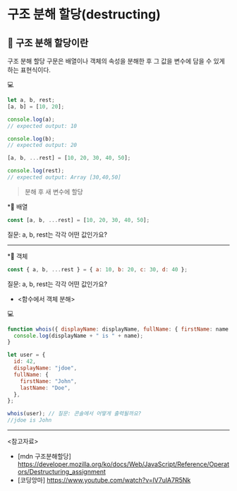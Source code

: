 # 구조 분해 할당(destructing)

## 📌 구조 분해 할당이란
 구조 분해 할당 구문은 배열이나 객체의 속성을 분해한 후 그 값을 변수에 담을 수 있게 하는 표현식이다.

💻 
```js
let a, b, rest;
[a, b] = [10, 20];

console.log(a);
// expected output: 10

console.log(b);
// expected output: 20

[a, b, ...rest] = [10, 20, 30, 40, 50];

console.log(rest);
// expected output: Array [30,40,50]
```


> 분해 후 새 변수에 할당

*🧩 배열

```js
const [a, b, ...rest] = [10, 20, 30, 40, 50];
```

질문: a, b, rest는 각각 어떤 값인가요?

---

*🧩 객체

```jsx
const { a, b, ...rest } = { a: 10, b: 20, c: 30, d: 40 };
```

 질문: a, b, rest는 각각 어떤 값인가요?

- <함수에서 객체 분해>

💻 
```js
function whois({ displayName: displayName, fullName: { firstName: name } }) {
  console.log(displayName + " is " + name);
}

let user = {
  id: 42,
  displayName: "jdoe",
  fullName: {
    firstName: "John",
    lastName: "Doe",
  },
};

whois(user); // 질문: 콘솔에서 어떻게 출력될까요?
//jdoe is John
```
---
<참고자료>
* [mdn 구조분해할당]
https://developer.mozilla.org/ko/docs/Web/JavaScript/Reference/Operators/Destructuring_assignment
* [코딩앙마]
https://www.youtube.com/watch?v=lV7ulA7R5Nk





